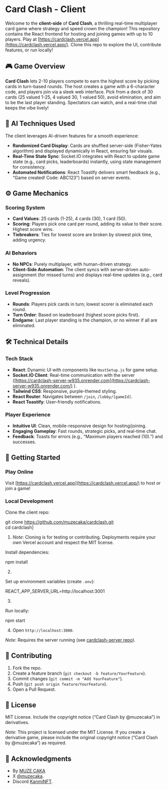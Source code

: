 # **Card Clash \- Client**

Welcome to the **client-side** of **Card Clash**, a thrilling real-time multiplayer card game where strategy and speed crown the champion\! This repository contains the React frontend for hosting and joining games with up to 10 players. Play at [https://cardclash.vercel.app](https://cardclash.vercel.app/). Clone this repo to explore the UI, contribute features, or run locally\!

## **🎮 Game Overview**

**Card Clash** lets 2-10 players compete to earn the highest score by picking cards in turn-based rounds. The host creates a game with a 6-character code, and players join via a sleek web interface. Pick from a deck of 30 cards (25 valued 1-25, 4 valued 30, 1 valued 50), avoid elimination, and aim to be the last player standing. Spectators can watch, and a real-time chat keeps the vibe lively\!

## **🧠 AI Techniques Used**

The client leverages AI-driven features for a smooth experience:

* **Randomized Card Display**: Cards are shuffled server-side (Fisher-Yates algorithm) and displayed dynamically in React, ensuring fair visuals.  
* **Real-Time State Sync**: Socket.IO integrates with React to update game state (e.g., card picks, leaderboards) instantly, using state management for consistency.  
* **Automated Notifications**: React Toastify delivers smart feedback (e.g., “Game created\! Code: ABC123”) based on server events.

## **⚙️ Game Mechanics**

### **Scoring System**

* **Card Values**: 25 cards (1-25), 4 cards (30), 1 card (50).  
* **Scoring**: Players pick one card per round, adding its value to their score. Highest score wins.  
* **Tiebreakers**: Ties for lowest score are broken by slowest pick time, adding urgency.

### **AI Behaviors**

* **No NPCs**: Purely multiplayer, with human-driven strategy.  
* **Client-Side Automation**: The client syncs with server-driven auto-assignment (for missed turns) and displays real-time updates (e.g., card reveals).

### **Level Progression**

* **Rounds**: Players pick cards in turn; lowest scorer is eliminated each round.  
* **Turn Order**: Based on leaderboard (highest score picks first).  
* **Endgame**: Last player standing is the champion, or no winner if all are eliminated.

## **🛠️ Technical Details**

### **Tech Stack**

* **React**: Dynamic UI with components like `HostSetup.js` for game setup.  
* **Socket.IO Client**: Real-time communication with the server ([https://cardclash-server-w935.onrender.com](https://cardclash-server-w935.onrender.com/) ).  
* **Tailwind CSS**: Responsive, purple-themed styling.  
* **React Router**: Navigates between `/join`, `/lobby/[gameId]`.  
* **React Toastify**: User-friendly notifications.

### **Player Experience**

* **Intuitive UI**: Clean, mobile-responsive design for hosting/joining.  
* **Engaging Gameplay**: Fast rounds, strategic picks, and real-time chat.  
* **Feedback**: Toasts for errors (e.g., “Maximum players reached (10).”) and successes.

## **🚀 Getting Started**

### **Play Online**

Visit [https://cardclash.vercel.app](https://cardclash.vercel.app/) to host or join a game\!

### **Local Development**

Clone the client repo:

 git clone https://github.com/muzecaka/cardclash.git  
cd cardclash\]

1.  *Note*: Cloning is for testing or contributing. Deployments require your own Vercel account and respect the MIT license.

Install dependencies:

 npm install

2. 

Set up environment variables (create `.env`):

 REACT\_APP\_SERVER\_URL=http://localhost:3001

3. 

Run locally:

 npm start

4.  Open `http://localhost:3000`.

*Note*: Requires the server running (see [cardclash-server repo](https://github.com/muzecaka/%5Bcardclash-server%7Csign-cardclash-server%5D)).

## **🤝 Contributing**

1. Fork the repo.  
2. Create a feature branch (`git checkout -b feature/YourFeature`).  
3. Commit changes (`git commit -m "Add YourFeature"`).  
4. Push (`git push origin feature/YourFeature`).  
5. Open a Pull Request.

## **📜 License**

MIT License. Include the copyright notice (“Card Clash by @muzecaka”) in derivatives.

*Note*: This project is licensed under the MIT License. If you create a derivative game, please include the original copyright notice (“Card Clash by @muzecaka”) as required.

## **🙌 Acknowledgments**

* By [MUZE CAKA](https://github.com/muzecaka)     
* X  [@muzecaka](https://github.com/muzecaka).  
* Discord [KanmiNFT](https://discord.com/invite/kanminft).

